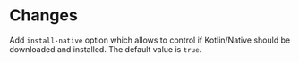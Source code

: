 # Changes

Add `install-native` option which allows to control if Kotlin/Native should be downloaded and installed.
The default value is `true`.
